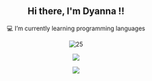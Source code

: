 <div align="center">

## Hi there, I'm Dyanna !!

💻 I’m currently learning programming languages


![25](https://user-images.githubusercontent.com/90336853/145310312-13dbf2b6-1cfa-4847-ae22-b90a10b812be.gif)


![](https://github-readme-stats.vercel.app/api?username=dyannacs&show_icons=true&theme=onedark)
    
[![](https://github-readme-stats.vercel.app/api/top-langs/?username=dyannacs&show_icons=true&theme=onedark)](https://github.com/dyannacs/github-readme-stats)
   
